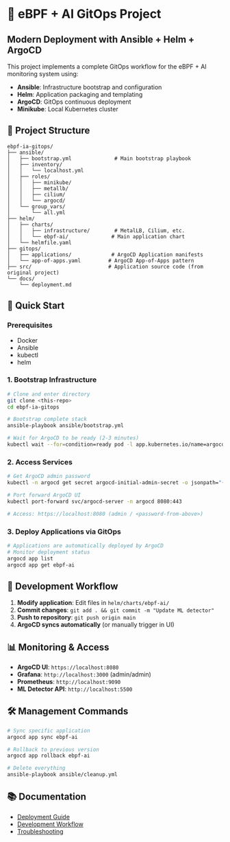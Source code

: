 # 🚀 eBPF + AI GitOps Project

## Modern Deployment with Ansible + Helm + ArgoCD

This project implements a complete GitOps workflow for the eBPF + AI monitoring system using:

- **Ansible**: Infrastructure bootstrap and configuration
- **Helm**: Application packaging and templating
- **ArgoCD**: GitOps continuous deployment
- **Minikube**: Local Kubernetes cluster

## 📁 Project Structure

```
ebpf-ia-gitops/
├── ansible/
│   ├── bootstrap.yml              # Main bootstrap playbook
│   ├── inventory/
│   │   └── localhost.yml
│   ├── roles/
│   │   ├── minikube/
│   │   ├── metallb/
│   │   ├── cilium/
│   │   └── argocd/
│   └── group_vars/
│       └── all.yml
├── helm/
│   ├── charts/
│   │   ├── infrastructure/        # MetalLB, Cilium, etc.
│   │   └── ebpf-ai/              # Main application chart
│   └── helmfile.yaml
├── gitops/
│   ├── applications/             # ArgoCD Application manifests
│   └── app-of-apps.yaml         # ArgoCD App-of-Apps pattern
├── src/                         # Application source code (from original project)
└── docs/
    └── deployment.md
```

## 🚀 Quick Start

### Prerequisites
- Docker
- Ansible
- kubectl
- helm

### 1. Bootstrap Infrastructure
```bash
# Clone and enter directory
git clone <this-repo>
cd ebpf-ia-gitops

# Bootstrap complete stack
ansible-playbook ansible/bootstrap.yml

# Wait for ArgoCD to be ready (2-3 minutes)
kubectl wait --for=condition=ready pod -l app.kubernetes.io/name=argocd-server -n argocd --timeout=300s
```

### 2. Access Services
```bash
# Get ArgoCD admin password
kubectl -n argocd get secret argocd-initial-admin-secret -o jsonpath="{.data.password}" | base64 -d

# Port forward ArgoCD UI
kubectl port-forward svc/argocd-server -n argocd 8080:443

# Access: https://localhost:8080 (admin / <password-from-above>)
```

### 3. Deploy Applications via GitOps
```bash
# Applications are automatically deployed by ArgoCD
# Monitor deployment status
argocd app list
argocd app get ebpf-ai
```

## 🔄 Development Workflow

1. **Modify application**: Edit files in `helm/charts/ebpf-ai/`
2. **Commit changes**: `git add . && git commit -m "Update ML detector"`
3. **Push to repository**: `git push origin main`
4. **ArgoCD syncs automatically** (or manually trigger in UI)

## 📊 Monitoring & Access

- **ArgoCD UI**: `https://localhost:8080`
- **Grafana**: `http://localhost:3000` (admin/admin)
- **Prometheus**: `http://localhost:9090`
- **ML Detector API**: `http://localhost:5500`

## 🛠️ Management Commands

```bash
# Sync specific application
argocd app sync ebpf-ai

# Rollback to previous version
argocd app rollback ebpf-ai

# Delete everything
ansible-playbook ansible/cleanup.yml
```

## 📚 Documentation

- [Deployment Guide](docs/deployment.md)
- [Development Workflow](docs/development.md)
- [Troubleshooting](docs/troubleshooting.md)